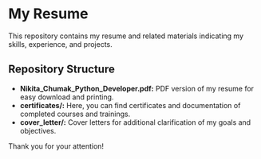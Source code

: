 # My Resume

This repository contains my resume and related materials indicating my skills, experience, and projects.

## Repository Structure

- **Nikita_Chumak_Python_Developer.pdf:** PDF version of my resume for easy download and printing.
- **certificates/:** Here, you can find certificates and documentation of completed courses and trainings.
- **cover_letter/:** Cover letters for additional clarification of my goals and objectives.

Thank you for your attention!
